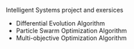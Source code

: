 Intelligent Systems project and exersices
* Differential Evolution Algorithm
* Particle Swarm Optimization Algorithm
* Multi-objective Optimization Algorithm
